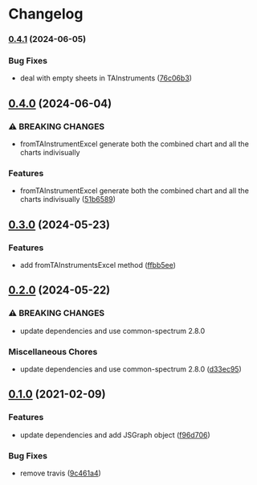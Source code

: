 # Changelog

### [0.4.1](https://www.github.com/cheminfo/dsc-spectrum/compare/v0.4.0...v0.4.1) (2024-06-05)


### Bug Fixes

* deal with empty sheets in TAInstruments ([76c06b3](https://www.github.com/cheminfo/dsc-spectrum/commit/76c06b3c30b3da7d0afb9f7b339389a8082efb25))

## [0.4.0](https://www.github.com/cheminfo/dsc-spectrum/compare/v0.3.0...v0.4.0) (2024-06-04)


### ⚠ BREAKING CHANGES

* fromTAInstrumentExcel generate both the combined chart and all the charts indivisually

### Features

* fromTAInstrumentExcel generate both the combined chart and all the charts indivisually ([51b6589](https://www.github.com/cheminfo/dsc-spectrum/commit/51b6589cc611eb3f1b5fda31b362ebea7ce908d3))

## [0.3.0](https://www.github.com/cheminfo/dsc-spectrum/compare/v0.2.0...v0.3.0) (2024-05-23)


### Features

* add fromTAInstrumentsExcel method ([ffbb5ee](https://www.github.com/cheminfo/dsc-spectrum/commit/ffbb5eecd281b5d56bd6bc1b364c1c298a762512))

## [0.2.0](https://www.github.com/cheminfo/dsc-spectrum/compare/v0.1.0...v0.2.0) (2024-05-22)


### ⚠ BREAKING CHANGES

* update dependencies and use common-spectrum 2.8.0

### Miscellaneous Chores

* update dependencies and use common-spectrum 2.8.0 ([d33ec95](https://www.github.com/cheminfo/dsc-spectrum/commit/d33ec9515bcd4ef96e0d1f5564163ab9c1c172ec))

## [0.1.0](https://www.github.com/cheminfo/dsc-spectrum/compare/v0.0.2...v0.1.0) (2021-02-09)


### Features

* update dependencies and add JSGraph object ([f96d706](https://www.github.com/cheminfo/dsc-spectrum/commit/f96d706d3bda8bb6bdeba32a739a454d8f6bf390))


### Bug Fixes

* remove travis ([9c461a4](https://www.github.com/cheminfo/dsc-spectrum/commit/9c461a4755048e77c6423ee43c345a90bab36557))
